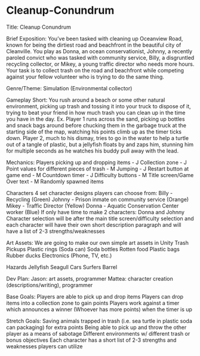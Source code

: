 # Cleanup-Conundrum

Title:
Cleanup Conundrum

Brief Exposition:
You’ve been tasked with cleaning up Oceanview Road, known for being the dirtiest road and beachfront in the beautiful city of Cleanville. You play as Donna, an ocean conservationist, Johnny, a recently paroled convict who was tasked with community service, Billy, a disgruntled recycling collector, or Mikey, a young traffic director who needs more hours. Your task is to collect trash on the road and beachfront while competing against your fellow volunteer who is trying to do the same thing.

Genre/Theme:
 Simulation (Environmental collector)

Gameplay Short: 
You rush around a beach or some other natural environment, picking up trash and tossing it into your truck to dispose of it, trying to beat your friend in how much trash you can clean up in the time you have in the day. Ex. Player 1 runs across the sand, picking up bottles and snack bags around before chucking them in the garbage truck at the starting side of the map, watching his points climb up as the timer ticks down. Player 2, much to his dismay, tries to go in the water to help a turtle out of a tangle of plastic, but a jellyfish floats by and zaps him, stunning him for multiple seconds as he watches his buddy pull away with the lead.

Mechanics:
Players picking up and dropping items - J
Collection zone - J
Point values for different pieces of trash - M
Jumping - J
Restart button at game end - M
Countdown timer - J
Difficulty buttons - M
Title screen/Game Over text - M
Randomly spawned items

Characters
4 set character designs players can choose from:
Billy - Recycling (Green)
Johnny - Prison inmate on community service (Orange)
Mikey - Traffic Director (Yellow)
Donna - Aquatic Conservation Center worker (Blue)
If only have time to make 2 characters: Donna and Johnny
Character selection will be after the main title screen/difficulty selection and each character will have their own short description paragraph and will have a list of 2-3 strengths/weaknesses
 
Art Assets: 
We are going to make our own simple art assets in Unity
Trash Pickups
Plastic rings (Soda can)
Soda bottles
Rotten food
Plastic bags
Rubber ducks
Electronics (Phone, TV, etc.)

Hazards
Jellyfish
Seagull
Cars
Surfers
Barrel

Dev Plan: 
Jason: art assets, programmer
Mattea: character creation (descriptions/writing), programmer

Base Goals:
Players are able to pick up and drop items
Players can drop items into a collection zone to gain points
Players work against a timer which announces a winner (Whoever has more points) when the timer is up

Stretch Goals:
Saving animals trapped in trash (i.e. sea turtle in plastic soda can packaging) for extra points
Being able to pick up and throw the other player as a means of sabotage
Different environments w/ different trash or bonus objectives
Each character has a short list of 2-3 strengths and weaknesses players can utilize

